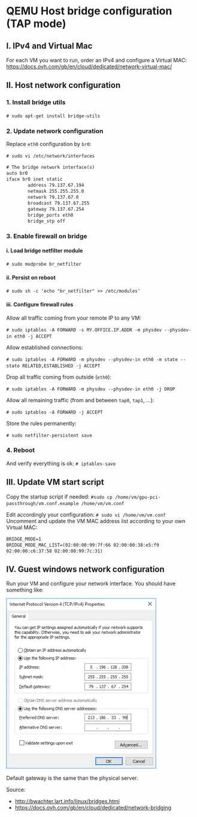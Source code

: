 # QEMU Host bridge configuration (TAP mode)

## I. IPv4 and Virtual Mac
For each VM you want to run, order an IPv4 and configure a Virtual MAC: https://docs.ovh.com/gb/en/cloud/dedicated/network-virtual-mac/



## II. Host network configuration

### 1. Install bridge utils
`# sudo apt-get install bridge-utils`

### 2. Update network configuration
Replace `eth0` configuration by `br0`:

`# sudo vi /etc/network/interfaces`
```
# The bridge network interface(s)
auto br0
iface br0 inet static
        address 79.137.67.194
        netmask 255.255.255.0
        network 79.137.67.0
        broadcast 79.137.67.255
        gateway 79.137.67.254
        bridge_ports eth0
        bridge_stp off
```

### 3. Enable firewall on bridge

#### i. Load bridge netfilter module
`# sudo modprobe br_netfilter`

#### ii. Persist on reboot
`# sudo sh -c 'echo "br_netfilter" >> /etc/modules'`

#### iii. Configure firewall rules
Allow all traffic coming from your remote IP to any VM:

`# sudo iptables -A FORWARD -s MY.OFFICE.IP.ADDR -m physdev --physdev-in eth0 -j ACCEPT`

Allow established connections:

`# sudo iptables -A FORWARD -m physdev --physdev-in eth0 -m state --state RELATED,ESTABLISHED -j ACCEPT`

Drop all traffic coming from outside (`eth0`):

`# sudo iptables -A FORWARD -m physdev --physdev-in eth0 -j DROP`

Allow all remaining traffic (from and between `tap0`, `tap1`, ...):

`# sudo iptables -A FORWARD -j ACCEPT`

Store the rules permanently:

`# sudo netfilter-persistent save`


### 4. Reboot
And verify everything is ok: `# iptables-save`



## III. Update VM start script
Copy the startup script if needed: `#sudo cp /home/vm/gpu-pci-passthrough/vm.conf.example /home/vm/vm.conf`

Edit accordingly your configuration: `# sudo vi /home/vm/vm.conf`
Uncomment and update the VM MAC address list according to your own Virtual MAC:

```
BRIDGE_MODE=1
BRIDGE_MODE_MAC_LIST=(02:00:00:99:7f:66 02:00:00:38:e5:f9 02:00:00:c6:37:58 02:00:00:99:7c:31)
```



## IV. Guest windows network configuration

Run your VM and configure your network interface. You should have something like:

![Image](doc/win_netbridge.png?raw=true)

Default gateway is the same than the physical server.







Source:
- http://bwachter.lart.info/linux/bridges.html
- https://docs.ovh.com/gb/en/cloud/dedicated/network-bridging
